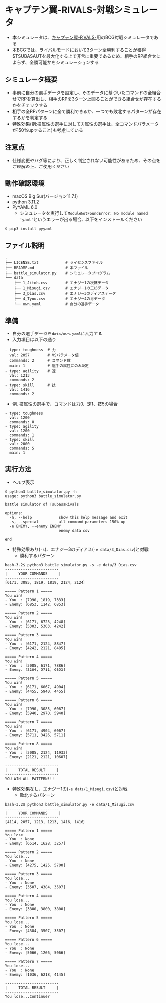 # キャプテン翼-RIVALS-対戦シミュレータ
* 本シミュレータは、[キャプテン翼-RIVALS-](https://tsubasa-rivals.com/ja/)用のBCG対戦シミュレータである
* 本BCGでは、ライバルモードにおいて3ターン全勝利することが獲得$TSUBASAUTを最大化する上で非常に重要であるため、相手のRP組合せによらず、全勝可能かをシミュレーションする


## シミュレータ概要
* 事前に自分の選手データを設定し、そのデータに基づいたコマンドの全組合せでRPを算出し、相手のRPを3ターン上回ることができる組合せが存在するかをチェックする
* 相手の全RPパターンに全て勝利できるか、一つでも敗北するパターンが存在するかを判定する
* 特殊効果(例:技属性の選手に対して力属性の選手は、全コマンドパラメータが150%upすること)も考慮している


## 注意点
* 仕様変更やバグ等により、正しく判定されない可能性があるため、その点をご理解の上、ご使用ください


## 動作確認環境
* macOS Big Sur(バージョン11.7.1)
* python 3.11.2
* PyYAML 6.0
  * シミュレータを実行して`ModuleNotFoundError: No module named 'yaml'`というエラーが出る場合、以下をインストールください
```
$ pip3 install pyyaml
``` 


## ファイル説明
```
.
├── LICENSE.txt            # ライセンスファイル
├── README.md              # 本ファイル
├── battle_simulator.py    # シミュレータプログラム
└── data
    ├── 1_Jitoh.csv        # エナジー1の次藤データ
    ├── 1_Misugi.csv       # エナジー1の三杉データ
    ├── 3_Dias.csv         # エナジー3のディアスデータ
    ├── 4_Tyou.csv         # エナジー4の肖データ
    └── own.yaml           # 自分の選手データ
```


## 準備
* 自分の選手データを`data/own.yaml`に入力する
* 入力項目は以下の通り
```
- type: toughness  # 力
  val: 2057        # VSパラメータ値
  commands: 2      # コマンド数
  main: 1          # 選手の属性にのみ設定
- type: agility    # 速
  val: 1213
  commands: 2
- type: skill      # 技
  val: 1416
  commands: 2
```

* 例. 技属性の選手で、コマンドは力0、速1、技5の場合
```
- type: toughness
  val: 1200
  commands: 0 
- type: agility
  val: 1200
  commands: 1
- type: skill
  val: 2000
  commands: 5
  main: 1 
```


## 実行方法
* ヘルプ表示
```
$ python3 battle_simulator.py -h
usage: python3 battle_simulator.py

battle simulator of TsubasaRivals

options:
  -h, --help            show this help message and exit
  -s, --special         all command parameters 150% up
  -e ENEMY, --enemy ENEMY
                        enemy data csv

end
```

* 特殊効果あり(`-s`)、エナジー3のディアス(`-e data/3_Dias.csv`)と対戦
  * 勝利するパターン
```
bash-3.2$ python3 battle_simulator.py -s -e data/3_Dias.csv
------------------------
|     YOUR COMMANDS     |
------------------------
[6171, 3085, 1819, 1819, 2124, 2124]

===== Pattern 1 =====
You win!
- You  : [7990, 1819, 7333]
- Enemy: [6853, 1142, 6853]

===== Pattern 2 =====
You win!
- You  : [6171, 6723, 4248]
- Enemy: [5303, 5303, 4242]

===== Pattern 3 =====
You win!
- You  : [6171, 2124, 8847]
- Enemy: [4242, 2121, 8485]

===== Pattern 4 =====
You win!
- You  : [3085, 6171, 7886]
- Enemy: [2284, 5711, 6853]

===== Pattern 5 =====
You win!
- You  : [6171, 6067, 4904]
- Enemy: [4455, 5940, 4455]

===== Pattern 6 =====
You win!
- You  : [7990, 3085, 6067]
- Enemy: [5940, 2970, 5940]

===== Pattern 7 =====
You win!
- You  : [6171, 4904, 6067]
- Enemy: [5711, 3426, 5711]

===== Pattern 8 =====
You win!
- You  : [3085, 2124, 11933]
- Enemy: [2121, 2121, 10607]

------------------------
|     TOTAL RESULT     |
------------------------
YOU WIN ALL PATTERN!!!
```

* 特殊効果なし、エナジー1の(`-e data/1_Misugi.csv`)と対戦
  * 敗北するパターン
```
bash-3.2$ python3 battle_simulator.py -e data/1_Misugi.csv
------------------------
|     YOUR COMMANDS     |
------------------------
[4114, 2057, 1213, 1213, 1416, 1416]

===== Pattern 1 =====
You lose...
- You  : None
- Enemy: [6514, 1628, 3257]

===== Pattern 2 =====
You lose...
- You  : None
- Enemy: [4275, 1425, 5700]

===== Pattern 3 =====
You lose...
- You  : None
- Enemy: [3507, 4384, 3507]

===== Pattern 4 =====
You lose...
- You  : None
- Enemy: [3800, 3800, 3800]

===== Pattern 5 =====
You lose...
- You  : None
- Enemy: [4384, 3507, 3507]

===== Pattern 6 =====
You lose...
- You  : None
- Enemy: [5066, 1266, 5066]

===== Pattern 7 =====
You lose...
- You  : None
- Enemy: [1036, 6218, 4145]

------------------------
|     TOTAL RESULT     |
------------------------
You lose...Continue?
```
